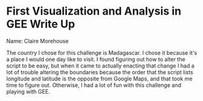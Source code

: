 # First Visualization and Analysis in GEE Write Up
Name: Claire Morehouse

The country I chose for this challenge is Madagascar. I chose it because it's a place I would one day like to visit. I found figuring out how to alter the script to be easy, but when it came to actually enacting that change I had a lot of trouble altering the boundaries because the order that the script lists longitude and latitude is the opposite from Google Maps, and that took me time to figure out. Otherwise, I had a lot of fun with this challenge and playing with GEE. 
